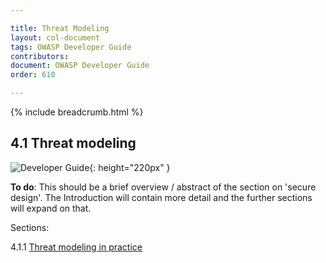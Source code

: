 ```yaml
---

title: Threat Modeling
layout: col-document
tags: OWASP Developer Guide
contributors:
document: OWASP Developer Guide
order: 610

---
```


{% include breadcrumb.html %}

## 4.1 Threat modeling

![Developer Guide](../assets/images/dg_wip.png "OWASP Developer Guide"){: height="220px" }

**To do**: This should be a brief overview / abstract of the section on 'secure design'.
The Introduction will contain more detail and the further sections will expand on that.

Sections:

4.1.1 [Threat modeling in practice](01-threat-modeling.md)  

